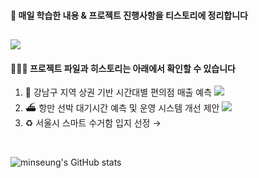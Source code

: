 #### 🌱 매일 학습한 내용 & 프로젝트 진행사항을 티스토리에 정리합니다
<a href="https://everyday-joyful.tistory.com/" target="_blank"><img src="https://img.shields.io/badge/tistory-eeeeee?style=for-the-badge&logo=tistory&logoColor=FF4500"/></a>
<br>
---
#### 🧑🏻‍💻 프로젝트 파일과 히스토리는 아래에서 확인할 수 있습니다
1. 🏪 강남구 지역 상권 기반 시간대별 편의점 매출 예측 <a href="https://github.com/minseungryu/Convenience_Store_Sales_Analysis" target="_blank"><img src="https://img.shields.io/badge/github-eeeeee?style=flat-square&logo=github&logoColor=a3a3a3"/></a>
2. ⛴️ 항만 선박 대기시간 예측 및 운영 시스템 개선 제안 <a href="https://github.com/minseungryu/Ulsan_Ship_ETA_PJT" target="_blank"><img src="https://img.shields.io/badge/github-eeeeee?style=flat-square&logo=github&logoColor=a3a3a3"/></a>
3. ♻️ 서울시 스마트 수거함 입지 선정 →
<br>

![minseung's GitHub stats](https://github-readme-stats.vercel.app/api?username=minseungryu&show_icons=true&theme=graywhite)

<!--
https://80000coding.oopy.io/865f4b2a-5198-49e8-a173-0f893a4fed45 여기서 꾸밈
**minseungryu/minseungryu** is a ✨ _special_ ✨ repository because its `README.md` (this file) appears on your GitHub profile.

Here are some ideas to get you started:
- 🌱 I’m currently learning ...
- 👯 I’m looking to collaborate on ...
- 🤔 I’m looking for help with ...
- 💬 Ask me about ...
- 📫 How to reach me: ...
- 😄 Pronouns: ...
- ⚡ Fun fact: ...
-->


